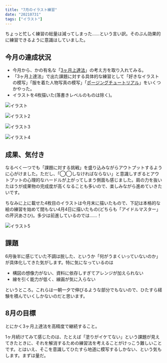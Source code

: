```yaml
---
title: "7月のイラスト練習"
date: "20210731"
tags: ["イラスト"]
---
```


ちょっと忙しく練習の総量は減ってしまった……という言い訳。そのぶん効果的に練習できるように意識はしていました。

## 今月の達成状況

- 今月から、かの有名な「[3ヶ月上達法](https://www.youtube.com/watch?v=lRmgLBCaV6Q)」の考え方を取り入れてみる。
- 「3ヶ月上達法」で出た課題に対する具体的な練習として「好きなイラストの模写」「服を着た人物写真の模写」「[ポージングチュートリアル](https://www.maar.com/shop/comic/comic-howto/isbn9784837308164)」をいくつかやった。
- イラストを4枚描いた(落書きレベルのものは除く)。

![イラスト](./01.jpg)

![イラスト2](./02.jpg)

![イラスト3](./03.jpg)

![イラスト4](./04.jpg)

## 成果、気付き

なるべく一つでも「課題に対する挑戦」を盛り込みながらアウトプットするように心がけました。ただし、「◯◯しなければならない」と意識しすぎるとアウトプットの心理的なハードルが上がってしまう側面も感じました。肩の力を抜いたほうが成果物の完成度が高くなることも多いので、楽しみながら進めていきたいです。

ちなみに上に載せた4枚目のイラストは今月末に描いたもので、下記は本格的な絵の練習を始めて間もない4月4日に描いたもの(どちらも「アイドルマスター」の芹沢あさひ)。多少は前進しているのでは……！

![イラスト5](./05.jpg)

## 課題

6月後半に感じていた不調は脱した、というか「何がうまくいっていないのか」が具体化してきた気がします。特に気になっているのは

- 構図の想像力がない、資料に依存しすぎてアレンジが加えられない
- 線を引く能力が低く、線画が気に入らない

というところ。これらは一朝一夕で伸びるような部分でもないので、ひたすら経験を積んでいくしかないのだと思います。

## 8月の目標

とにかく3ヶ月上達法を高精度で継続すること。

1ヶ月続けてみて感じたのは、たとえば「塗りがイケてない」という課題が見えてきたときに、それを解消するための練習法を考えることがけっこう難しいことです。とはいえ、そこを意識してひたすら地道に模写するしかない、という気もします。まずは量だ。

